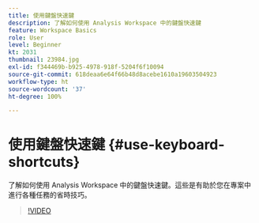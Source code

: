 ```yaml
---
title: 使用鍵盤快速鍵
description: 了解如何使用 Analysis Workspace 中的鍵盤快速鍵
feature: Workspace Basics
role: User
level: Beginner
kt: 2031
thumbnail: 23984.jpg
exl-id: f344469b-b925-4978-918f-5204f6f10094
source-git-commit: 618deaa6e64f66b48d8acebe1610a19603504923
workflow-type: ht
source-wordcount: '37'
ht-degree: 100%

---
```


# 使用鍵盤快速鍵 {#use-keyboard-shortcuts}

了解如何使用 Analysis Workspace 中的鍵盤快速鍵。這些是有助於您在專案中進行各種任務的省時技巧。

>[!VIDEO](https://video.tv.adobe.com/v/23984/?quality=12&learn=on)
